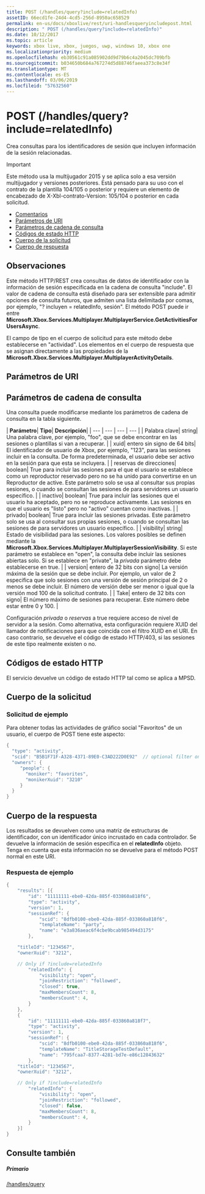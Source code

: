```yaml
---
title: POST (/handles/query?include=relatedInfo)
assetID: 66ecd1fe-24d4-4cd5-256d-8950ac658529
permalink: en-us/docs/xboxlive/rest/uri-handlesqueryincludepost.html
description: " POST (/handles/query?include=relatedInfo)"
ms.date: 10/12/2017
ms.topic: article
keywords: xbox live, xbox, juegos, uwp, windows 10, xbox one
ms.localizationpriority: medium
ms.openlocfilehash: eb30561c91a085902dd9d79b6c4a2045dc709bfb
ms.sourcegitcommit: b034650b684a767274d5d88746faeea373c8e34f
ms.translationtype: MT
ms.contentlocale: es-ES
ms.lasthandoff: 03/06/2019
ms.locfileid: "57632560"
---
```

# <a name="post-handlesqueryincluderelatedinfo"></a>POST (/handles/query?include=relatedInfo)
Crea consultas para los identificadores de sesión que incluyen información de la sesión relacionadas.

> [!IMPORTANT]
> Este método usa la multijugador 2015 y se aplica solo a esa versión multijugador y versiones posteriores. Está pensado para su uso con el contrato de la plantilla 104/105 o posterior y requiere un elemento de encabezado de X-Xbl-contrato-Version: 105/104 o posterior en cada solicitud.

  * [Comentarios](#ID4ET)
  * [Parámetros de URI](#ID4ECB)
  * [Parámetros de cadena de consulta](#ID4EPB)
  * [Códigos de estado HTTP](#ID4EAF)
  * [Cuerpo de la solicitud](#ID4EHF)
  * [Cuerpo de respuesta](#ID4EZF)

<a id="ID4ET"></a>


## <a name="remarks"></a>Observaciones

Este método HTTP/REST crea consultas de datos de identificador con la información de sesión especificada en la cadena de consulta "include". El valor de cadena de consulta está diseñado para ser extensible para admitir opciones de consulta futuros, que admiten una lista delimitada por comas, por ejemplo, "? incluyen = relatedInfo, sesión". El método POST puede ir entre **Microsoft.Xbox.Services.Multiplayer.MultiplayerService.GetActivitiesForUsersAsync**.

El campo de tipo en el cuerpo de solicitud para este método debe establecerse en "actividad". Los elementos en el cuerpo de respuesta que se asignan directamente a las propiedades de la **Microsoft.Xbox.Services.Multiplayer.MultiplayerActivityDetails**.

<a id="ID4ECB"></a>


## <a name="uri-parameters"></a>Parámetros de URI

<a id="ID4EPB"></a>


## <a name="query-string-parameters"></a>Parámetros de cadena de consulta

Una consulta puede modificarse mediante los parámetros de cadena de consulta en la tabla siguiente.

| <b>Parámetro</b>| <b>Tipo</b>| <b>Descripción</b>|
| --- | --- | --- | --- |
| Palabra clave| string| Una palabra clave, por ejemplo, "foo", que se debe encontrar en las sesiones o plantillas si van a recuperar. |
| xuid| entero sin signo de 64 bits| El identificador de usuario de Xbox, por ejemplo, "123", para las sesiones incluir en la consulta. De forma predeterminada, el usuario debe ser activo en la sesión para que esta se incluyera. |
| reservas de direcciones| boolean| True para incluir las sesiones para el que el usuario se establece como un reproductor reservado pero no se ha unido para convertirse en un Reproductor de active. Este parámetro solo se usa al consultar sus propias sesiones, o cuando se consultan las sesiones de para servidores un usuario específico. |
| inactivo| boolean| True para incluir las sesiones que el usuario ha aceptado, pero no se reproduce activamente. Las sesiones en que el usuario es "listo" pero no "activo" cuentan como inactivas. |
| privado| boolean| True para incluir las sesiones privadas. Este parámetro solo se usa al consultar sus propias sesiones, o cuando se consultan las sesiones de para servidores un usuario específico. |
| visibility| string| Estado de visibilidad para las sesiones. Los valores posibles se definen mediante la <b>Microsoft.Xbox.Services.Multiplayer.MultiplayerSessionVisibility</b>. Si este parámetro se establece en "open", la consulta debe incluir las sesiones abiertas solo. Si se establece en "private", la <i>privada</i> parámetro debe establecerse en true. |
| version| entero de 32 bits con signo| La versión máxima de la sesión que se debe incluir. Por ejemplo, un valor de 2 especifica que solo sesiones con una versión de sesión principal de 2 o menos se debe incluir. El número de versión debe ser menor o igual que la versión mod 100 de la solicitud contrato. |
| Take| entero de 32 bits con signo| El número máximo de sesiones para recuperar. Este número debe estar entre 0 y 100. |


Configuración *privada* o *reservas* a true requiere acceso de nivel de servidor a la sesión. Como alternativa, esta configuración requiere XUID del llamador de notificaciones para que coincida con el filtro XUID en el URI. En caso contrario, se devuelve el código de estado HTTP/403, si las sesiones de este tipo realmente existen o no.

<a id="ID4EAF"></a>


## <a name="http-status-codes"></a>Códigos de estado HTTP
El servicio devuelve un código de estado HTTP tal como se aplica a MPSD.  
<a id="ID4EHF"></a>


## <a name="request-body"></a>Cuerpo de la solicitud

<a id="ID4ENF"></a>


### <a name="sample-request"></a>Solicitud de ejemplo

Para obtener todas las actividades de gráfico social "Favoritos" de un usuario, el cuerpo de POST tiene este aspecto:


```cpp
{
  "type": "activity",
  "scid": "B5B1F71F-A328-4371-89E0-C3AD222D0E92"  // optional filter on scid
  "owners": {
     "people": {
       "moniker": "favorites",
       "monikerXuid": "3210"
     }
  }
}

```


<a id="ID4EZF"></a>


## <a name="response-body"></a>Cuerpo de la respuesta

Los resultados se devuelven como una matriz de estructuras de identificador, con un identificador único incrustado en cada controlador. Se devuelve la información de sesión específica en el **relatedInfo** objeto. Tenga en cuenta que esta información no se devuelve para el método POST normal en este URI.

<a id="ID4EDG"></a>


### <a name="sample-response"></a>Respuesta de ejemplo


```cpp
{
    "results": [{
        "id": "11111111-ebe0-42da-885f-033860a818f6",
        "type": "activity",
        "version": 1,
        "sessionRef": {
            "scid": "8dfb0100-ebe0-42da-885f-033860a818f6",
            "templateName": "party",
            "name": "e3a836aeac6f4cbe9bcab985494d3175"
        },

    "titleId": "1234567",
    "ownerXuid": "3212",

    // Only if ?include=relatedInfo
        "relatedInfo": {
            "visibility": "open",
            "joinRestriction": "followed",
            "closed": true,
            "maxMembersCount": 8,
            "membersCount": 4,
        }
    },
    {
        "id": "11111111-ebe0-42da-885f-033860a818f7",
        "type": "activity",
        "version": 1,
        "sessionRef": {
            "scid": "8dfb0100-ebe0-42da-885f-033860a818f6",
            "templateName": "TitleStorageTestDefault",
            "name": "795fcaa7-8377-4281-bd7e-e86c12843632"
        },
    "titleId": "1234567",
    "ownerXuid": "3212",

    // Only if ?include=relatedInfo
        "relatedInfo": {
            "visibility": "open",
            "joinRestriction": "followed",
            "closed": false,
            "maxMembersCount": 8,
            "membersCount": 4,
        }
    }]
}

```


<a id="ID4ENG"></a>


## <a name="see-also"></a>Consulte también

<a id="ID4EPG"></a>


##### <a name="parent"></a>Primario

[/handles/query](uri-handlesquery.md)
